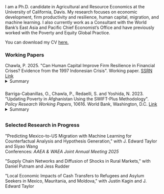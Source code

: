 <br><br>
I am a Ph.D. candidate in Agricultural and Resource Economics at the University of California, Davis. My research focuses on economic development, firm productivity and resilience, human capital, migration, and machine learning. I also currently work as a Consultant with the World Bank’s East Asia and Pacific Chief Economist’s Office and have previously worked with the Poverty and Equity Global Practice.

You can download my CV [here.](https://parthchawla.github.io/docs/ChawlaCV.pdf)

### Working Papers

Chawla, P. 2025. "Can Human Capital Improve Firm Resilience in Financial Crises? Evidence from the 1997 Indonesian Crisis". Working paper. [SSRN Link](https://ssrn.com/abstract=5257343)    
<details style="margin-top:-1em; margin-bottom:-0.5em">
  <summary>Summary</summary>
  <small style="font-size:90%">
  Do returns to human capital rise during crises? This paper examines whether Indonesia’s INPRES school construction program in the 1970s improved firm resilience during the 1997 Asian Financial Crisis. I use a diff-in-diff strategy combined with a shift-share instrument, exploiting variation in district-level INPRES intensity and the national share of fully treated cohorts in the working-age population. Results show that INPRES significantly improved post-crisis plant performance: each additional INPRES school per 1,000 children increased labor productivity and output by 2.8 and 3.5 percent, respectively. I find that these gains were likely driven by INPRES-exposed plants retaining better-educated workers during the crisis.
  </small>
</details>
<br>

Barriga-Cabanillas, O., Chawla, P., Redaelli, S. and Yoshida, N. 2023. "Updating Poverty in Afghanistan Using the SWIFT-Plus Methodology". *Policy Research Working Papers*, 10616. World Bank, Washington, D.C. [Link](https://documents1.worldbank.org/curated/en/099439111272329963/pdf/IDU0ed4d6e61077f404936080040a13f92c09683.pdf)    
<details style="margin-top:-1em; margin-bottom:-0.5em">
  <summary>Summary</summary>
  <small style="font-size:90%">
  This paper applies a machine learning-based survey-to-survey imputation method (SWIFT-plus) to estimate poverty in Afghanistan after the Taliban's return to power in August 2021. A model trained on the 2019/20 Expenditure and Labor Force Survey is used to predict household consumption in the 2023 Afghanistan Welfare Monitoring Survey. Results show that 48.3 percent of the population was poor as of April to June 2023, a 4 percentage point decline since 2020, driven by falling rural poverty while urban poverty remained stagnant.
  </small>
</details>
<br>

### Selected Research in Progress

"Predicting Mexico-to-US Migration with Machine Learning for Counterfactual Analysis and Hypothesis Generation," with J. Edward Taylor and Siyao Wang    
Conferences: *AAEA & WAEA Joint Annual Meeting 2025*
<br>

"Supply Chain Networks and Diffusion of Shocks in Rural Markets," with Daniel Putnam and Jess Rudder
<br>

"Local Economic Impacts of Cash Transfers to Refugees and Asylum Seekers in Mexico, Mauritania, and Moldova," with Justin Kagin and J. Edward Taylor
<br>
